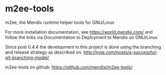 m2ee-tools
==========

m2ee, the Mendix runtime helper tools for GNU/Linux

For more installation documentation, see https://world.mendix.com/ and follow the
links via Documentation to Deployment to Mendix on GNU/Linux

Since post 0.4.4 the development in this project is done using the branching and
release strategy as described on:
http://nvie.com/posts/a-successful-git-branching-model/

m2ee-tools on github:
https://github.com/mendix/m2ee-tools/
